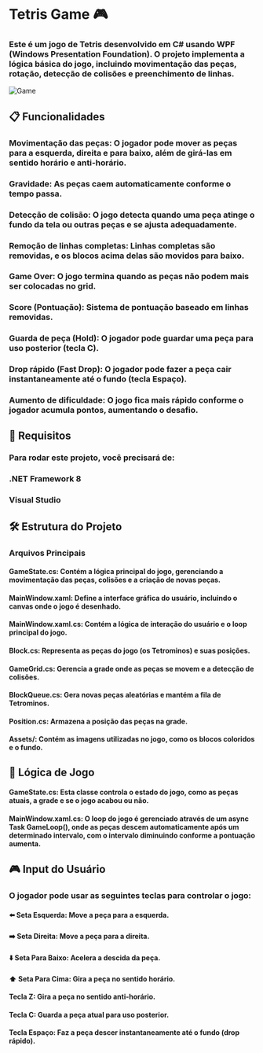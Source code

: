 # Tetris Game 🎮
### Este é um jogo de Tetris desenvolvido em C# usando WPF (Windows Presentation Foundation). O projeto implementa a lógica básica do jogo, incluindo movimentação das peças, rotação, detecção de colisões e preenchimento de linhas.

![Game](https://github.com/user-attachments/assets/787b0711-964a-4323-97fa-39bf75701cfd)

## 📋 Funcionalidades
### Movimentação das peças: O jogador pode mover as peças para a esquerda, direita e para baixo, além de girá-las em sentido horário e anti-horário.
### Gravidade: As peças caem automaticamente conforme o tempo passa.
### Detecção de colisão: O jogo detecta quando uma peça atinge o fundo da tela ou outras peças e se ajusta adequadamente.
### Remoção de linhas completas: Linhas completas são removidas, e os blocos acima delas são movidos para baixo.
### Game Over: O jogo termina quando as peças não podem mais ser colocadas no grid.
### Score (Pontuação): Sistema de pontuação baseado em linhas removidas.
### Guarda de peça (Hold): O jogador pode guardar uma peça para uso posterior (tecla C).
### Drop rápido (Fast Drop): O jogador pode fazer a peça cair instantaneamente até o fundo (tecla Espaço).
### Aumento de dificuldade: O jogo fica mais rápido conforme o jogador acumula pontos, aumentando o desafio.
## 🚀 Requisitos
### Para rodar este projeto, você precisará de:

### .NET Framework 8
### Visual Studio
## 🛠️ Estrutura do Projeto
### Arquivos Principais
#### GameState.cs: Contém a lógica principal do jogo, gerenciando a movimentação das peças, colisões e a criação de novas peças.
#### MainWindow.xaml: Define a interface gráfica do usuário, incluindo o canvas onde o jogo é desenhado.
#### MainWindow.xaml.cs: Contém a lógica de interação do usuário e o loop principal do jogo.
#### Block.cs: Representa as peças do jogo (os Tetrominos) e suas posições.
#### GameGrid.cs: Gerencia a grade onde as peças se movem e a detecção de colisões.
#### BlockQueue.cs: Gera novas peças aleatórias e mantém a fila de Tetrominos.
#### Position.cs: Armazena a posição das peças na grade.
#### Assets/: Contém as imagens utilizadas no jogo, como os blocos coloridos e o fundo.
## 🧩 Lógica de Jogo
#### GameState.cs: Esta classe controla o estado do jogo, como as peças atuais, a grade e se o jogo acabou ou não.
#### MainWindow.xaml.cs: O loop do jogo é gerenciado através de um async Task GameLoop(), onde as peças descem automaticamente após um determinado intervalo, com o intervalo diminuindo conforme a pontuação aumenta.
## 🎮 Input do Usuário
### O jogador pode usar as seguintes teclas para controlar o jogo:

#### ⬅️ Seta Esquerda: Move a peça para a esquerda.
#### ➡️ Seta Direita: Move a peça para a direita.
#### ⬇️ Seta Para Baixo: Acelera a descida da peça.
#### ⬆️ Seta Para Cima: Gira a peça no sentido horário.
#### Tecla Z: Gira a peça no sentido anti-horário.
#### Tecla C: Guarda a peça atual para uso posterior.
#### Tecla Espaço: Faz a peça descer instantaneamente até o fundo (drop rápido).

